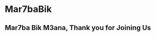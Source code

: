 # Mar7baBik
Mar7ba Bik M3ana, Thank you for Joining Us
---------------------------------------------

